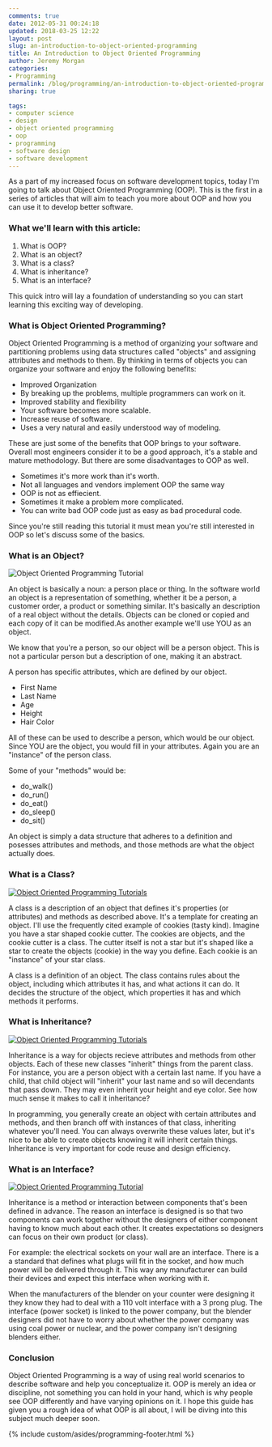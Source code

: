 ```yaml
---
comments: true
date: 2012-05-31 00:24:18
updated: 2018-03-25 12:22
layout: post
slug: an-introduction-to-object-oriented-programming
title: An Introduction to Object Oriented Programming
author: Jeremy Morgan
categories: 
- Programming
permalink: /blog/programming/an-introduction-to-object-oriented-programming/
sharing: true

tags:
- computer science
- design
- object oriented programming
- oop
- programming
- software design
- software development
---
```


As a part of my increased focus on software development topics, today I'm going to talk about Object Oriented Programming (OOP). This is the first in a series of articles that will aim to teach you more about OOP and how you can use it to develop better software.

<!-- more -->
### What we'll learn with this article:
	
  1. What is OOP?
  2. What is an object?
  3. What is a class?
  4. What is inheritance?
  5. What is an interface?

This quick intro will lay a foundation of understanding so you can start learning this exciting way of developing.

### What is Object Oriented Programming?

Object Oriented Programming is a method of organizing your software and partitioning problems using data structures called "objects" and assigning attributes and methods to them. By thinking in terms of objects you can organize your software and enjoy the following benefits:
	
  * Improved Organization
  * By breaking up the problems, multiple programmers can work on it.
  * Improved stability and flexibility
  * Your software becomes more scalable.
  * Increase reuse of software.
  * Uses a very natural and easily understood way of modeling.

These are just some of the benefits that OOP brings to your software. Overall most engineers consider it to be a good approach, it's a stable and mature methodology. But there are some disadvantages to OOP as well.

  * Sometimes it's more work than it's worth.
  * Not all languages and vendors implement OOP the same way
  * OOP is not as effiecient.
  * Sometimes it make a problem more complicated.
  * You can write bad OOP code just as easy as bad procedural code.

Since you're still reading this tutorial it must mean you're still interested in OOP so let's discuss some of the basics.

### What is an Object?

![Object Oriented Programming Tutorial](http://jeremymorgan.s3.amazonaws.com/wp-content/uploads/2012/05/object-oriented-programming-2-300x200.jpg)

An object is basically a noun: a person place or thing. In the software world an object is a representation of something, whether it be a person, a customer order, a product or something similar. It's basically an description of a real object without the details. Objects can be cloned or copied and each copy of it can be modified.As another example we'll use YOU as an object.

We know that you're a person, so our object will be a person object. This is not a particular person but a description of one, making it an abstract.

A person has specific attributes, which are defined by our object.
	
  * First Name
  * Last Name
  * Age
  * Height
  * Hair Color

All of these can be used to describe a person, which would be our object. Since YOU are the object, you would fill in your attributes. Again you are an "instance" of the person class.

Some of your "methods" would be:
	
  * do_walk()
  * do_run()
  * do_eat()
  * do_sleep()
  * do_sit()

An object is simply a data structure that adheres to a definition and posesses attributes and methods, and those methods are what the object actually does.

### What is a Class?

[![Object Oriented Programming Tutorials](http://jeremymorgan.s3.amazonaws.com/wp-content/uploads/2012/05/object-oriented-programming-31.jpg)](http://jeremymorgan.s3.amazonaws.com/wp-content/uploads/2012/05/object-oriented-programming-31.jpg)

A class is a description of an object that defines it's properties (or attributes) and methods as described above. It's a template for creating an object. I'll use the frequently cited example of cookies (tasty kind). Imagine you have a star shaped cookie cutter. The cookies are objects, and the cookie cutter is a class. The cutter itself is not a star but it's shaped like a star to create the objects (cookie) in the way you define. Each cookie is an "instance" of your star class.

A class is a definition of an object. The class contains rules about the object, including which attributes it has, and what actions it can do. It decides the structure of the object, which properties it has and which methods it performs.

### What is Inheritance?

[![Object Oriented Programming Tutorials](http://jeremymorgan.s3.amazonaws.com/wp-content/uploads/2012/05/object-oriented-programming-1.png)](http://jeremymorgan.s3.amazonaws.com/wp-content/uploads/2012/05/object-oriented-programming-1.png)

Inheritance is a way for objects recieve attributes and methods from other objects. Each of these new classes "inherit" things from the parent class. For instance, you are a person object with a certain last name. If you have a child, that child object will "inherit" your last name and so will decendants that pass down. They may even inherit your height and eye color. See how much sense it makes to call it inheritance?

In programming, you generally create an object with certain attributes and methods, and then branch off with instances of that class, inheriting whatever you'll need. You can always overwrite these values later, but it's nice to be able to create objects knowing it will inherit certain things. Inheritance is very important for code reuse and design efficiency.

### What is an Interface?

[![Object Oriented Programming Tutorial](http://jeremymorgan.s3.amazonaws.com/wp-content/uploads/2012/05/object-oriented-programming-4.jpg)](http://jeremymorgan.s3.amazonaws.com/wp-content/uploads/2012/05/object-oriented-programming-4.jpg)

Inheritance is a method or interaction between components that's been defined in advance. The reason an interface is designed is so that two components can work together without the designers of either component having to know much about each other. It creates expectations so designers can focus on their own product (or class).

For example: the electrical sockets on your wall are an interface. There is a a standard that defines what plugs will fit in the socket, and how much power will be delivered through it. This way any manufacturer can build their devices and expect this interface when working with it.

When the manufacturers of the blender on your counter were designing it they know they had to deal with a 110 volt interface with a 3 prong plug. The interface (power socket) is linked to the power company, but the blender designers did not have to worry about whether the power company was using coal power or nuclear, and the power company isn't designing blenders either.

### Conclusion

Object Oriented Programming is a way of using real world scenarios to describe software and help you conceptualize it. OOP is merely an idea or discipline, not something you can hold in your hand, which is why people see OOP differently and have varying opinions on it. I hope this guide has given you a rough idea of what OOP is all about, I will be diving into this subject much deeper soon.


{% include custom/asides/programming-footer.html %}